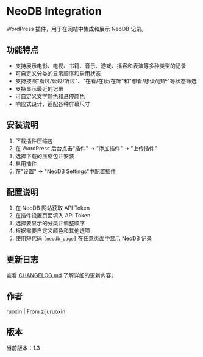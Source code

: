 # NeoDB Integration

WordPress 插件，用于在网站中集成和展示 NeoDB 记录。

## 功能特点

- 支持展示电影、电视、书籍、音乐、游戏、播客和表演等多种类型的记录
- 可自定义分类的显示顺序和启用状态
- 支持按照"看过/读过/听过"、"在看/在读/在听"和"想看/想读/想听"等状态筛选
- 支持显示最近的记录
- 可自定义文字颜色和悬停颜色
- 响应式设计，适配各种屏幕尺寸

## 安装说明

1. 下载插件压缩包
2. 在 WordPress 后台点击"插件" -> "添加插件" -> "上传插件"
3. 选择下载的压缩包并安装
4. 启用插件
5. 在"设置" -> "NeoDB Settings"中配置插件

## 配置说明

1. 在 NeoDB 网站获取 API Token
2. 在插件设置页面填入 API Token
3. 选择要显示的分类并调整顺序
4. 根据需要自定义颜色和其他选项
5. 使用短代码 `[neodb_page]` 在任意页面中显示 NeoDB 记录

## 更新日志

查看 [CHANGELOG.md](CHANGELOG.md) 了解详细的更新内容。

## 作者

ruoxin | From zijuruoxin

## 版本

当前版本：1.3
